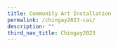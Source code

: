 ```yaml
---
title: Community Art Installation
permalink: /chingay2023-cai/
description: ""
third_nav_title: Chingay2023
---
```

